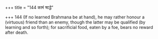 +++
title = "144 कामं श्राद्धे"

+++
144	(If no learned Brahmana be at hand), he may rather honour a (virtuous) friend than an enemy, though the latter may be qualified (by learning and so forth); for sacrificial food, eaten by a foe, bears no reward after death.